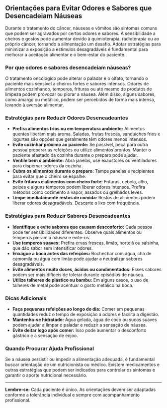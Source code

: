 
## Orientações para Evitar Odores e Sabores que Desencadeiam Náuseas

Durante o tratamento do câncer, náuseas e vômitos são sintomas comuns que podem ser agravados por certos odores e sabores. A sensibilidade a cheiros e gostos pode aumentar devido à quimioterapia, radioterapia ou ao próprio câncer, tornando a alimentação um desafio. Adotar estratégias para minimizar a exposição a estímulos desagradáveis é fundamental para melhorar a aceitação alimentar e o bem-estar do paciente.

### Por que odores e sabores desencadeiam náuseas?

O tratamento oncológico pode alterar o paladar e o olfato, tornando o paciente mais sensível a cheiros fortes e sabores intensos. Odores de alimentos cozinhando, temperos, frituras ou até mesmo de produtos de limpeza podem provocar ou piorar a náusea. Além disso, alguns sabores, como amargo ou metálico, podem ser percebidos de forma mais intensa, levando à aversão alimentar.

### Estratégias para Reduzir Odores Desencadeantes

- **Prefira alimentos frios ou em temperatura ambiente:** Alimentos quentes liberam mais aroma. Saladas, frutas frescas, sanduíches frios e iogurtes são opções que geralmente têm odores menos intensos.
- **Evite cozinhar próximo ao paciente:** Se possível, peça para outra pessoa preparar as refeições ou utilize alimentos prontos. Manter o paciente afastado da cozinha durante o preparo pode ajudar.
- **Ventile bem o ambiente:** Abra janelas, use exaustores ou ventiladores para dispersar odores da cozinha.
- **Cubra os alimentos durante o preparo:** Tampe panelas e recipientes para evitar que o cheiro se espalhe.
- **Evite frituras e alimentos com cheiro forte:** Frituras, cebola, alho, peixes e alguns temperos podem liberar odores intensos. Prefira métodos como cozimento a vapor, assados ou grelhados leves.
- **Limpe imediatamente restos de comida:** Restos de alimentos podem liberar odores desagradáveis. Descarte o lixo com frequência.

### Estratégias para Reduzir Sabores Desencadeantes

- **Identifique e evite sabores que causam desconforto:** Cada pessoa pode ter sensibilidades diferentes. Observe quais alimentos ou temperos pioram a náusea e evite-os.
- **Use temperos suaves:** Prefira ervas frescas, limão, hortelã ou salsinha, que dão sabor sem intensificar odores.
- **Enxágue a boca antes das refeições:** Bochechar com água, chá de camomila ou água com limão pode ajudar a neutralizar sabores desagradáveis.
- **Evite alimentos muito doces, ácidos ou condimentados:** Esses sabores podem ser mais difíceis de tolerar durante episódios de náusea.
- **Utilize talheres de plástico ou bambu:** Em alguns casos, o uso de talheres de metal pode acentuar o gosto metálico na boca.

### Dicas Adicionais

- **Faça pequenas refeições ao longo do dia:** Comer em pequenas quantidades reduz o tempo de exposição a odores e facilita a digestão.
- **Mantenha-se hidratado:** Água gelada, água de coco ou sucos suaves podem ajudar a limpar o paladar e reduzir a sensação de náusea.
- **Evite deitar logo após comer:** Isso pode aumentar o desconforto gástrico e a sensação de enjoo.

### Quando Procurar Ajuda Profissional

Se a náusea persistir ou impedir a alimentação adequada, é fundamental buscar orientação de um nutricionista ou médico. Existem medicamentos e outras estratégias que podem ser indicados para controlar os sintomas e garantir o aporte nutricional necessário.

---

**Lembre-se:** Cada paciente é único. As orientações devem ser adaptadas conforme a tolerância individual e sempre com acompanhamento profissional.
```
